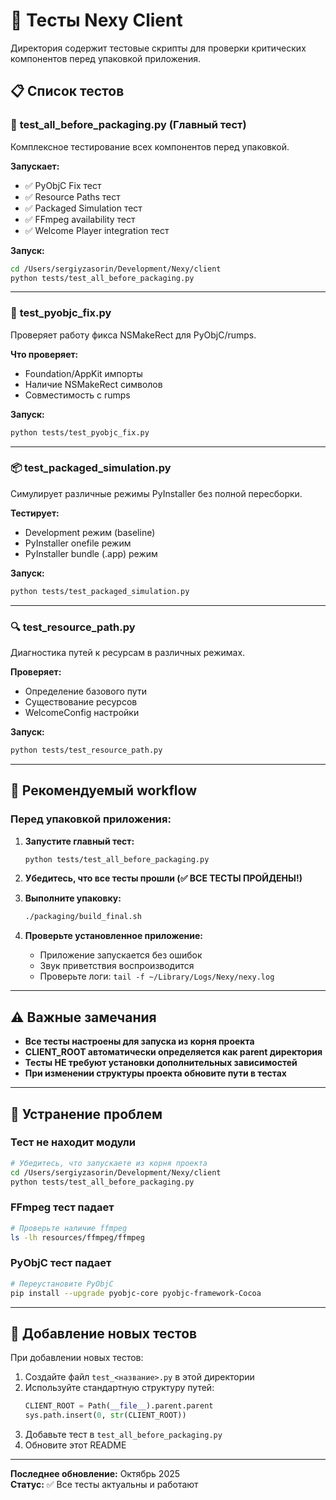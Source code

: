# 🧪 Тесты Nexy Client

Директория содержит тестовые скрипты для проверки критических компонентов перед упаковкой приложения.

## 📋 Список тестов

### 🚀 **test_all_before_packaging.py** (Главный тест)
Комплексное тестирование всех компонентов перед упаковкой.

**Запускает:**
- ✅ PyObjC Fix тест
- ✅ Resource Paths тест
- ✅ Packaged Simulation тест
- ✅ FFmpeg availability тест
- ✅ Welcome Player integration тест

**Запуск:**
```bash
cd /Users/sergiyzasorin/Development/Nexy/client
python tests/test_all_before_packaging.py
```

---

### 🔧 **test_pyobjc_fix.py**
Проверяет работу фикса NSMakeRect для PyObjC/rumps.

**Что проверяет:**
- Foundation/AppKit импорты
- Наличие NSMakeRect символов
- Совместимость с rumps

**Запуск:**
```bash
python tests/test_pyobjc_fix.py
```

---

### 📦 **test_packaged_simulation.py**
Симулирует различные режимы PyInstaller без полной пересборки.

**Тестирует:**
- Development режим (baseline)
- PyInstaller onefile режим
- PyInstaller bundle (.app) режим

**Запуск:**
```bash
python tests/test_packaged_simulation.py
```

---

### 🔍 **test_resource_path.py**
Диагностика путей к ресурсам в различных режимах.

**Проверяет:**
- Определение базового пути
- Существование ресурсов
- WelcomeConfig настройки

**Запуск:**
```bash
python tests/test_resource_path.py
```

---

## 🎯 Рекомендуемый workflow

### Перед упаковкой приложения:

1. **Запустите главный тест:**
   ```bash
   python tests/test_all_before_packaging.py
   ```

2. **Убедитесь, что все тесты прошли (✅ ВСЕ ТЕСТЫ ПРОЙДЕНЫ!)**

3. **Выполните упаковку:**
   ```bash
   ./packaging/build_final.sh
   ```

4. **Проверьте установленное приложение:**
   - Приложение запускается без ошибок
   - Звук приветствия воспроизводится
   - Проверьте логи: `tail -f ~/Library/Logs/Nexy/nexy.log`

---

## ⚠️ Важные замечания

- **Все тесты настроены для запуска из корня проекта**
- **CLIENT_ROOT автоматически определяется как parent директория**
- **Тесты НЕ требуют установки дополнительных зависимостей**
- **При изменении структуры проекта обновите пути в тестах**

---

## 🐛 Устранение проблем

### Тест не находит модули
```bash
# Убедитесь, что запускаете из корня проекта
cd /Users/sergiyzasorin/Development/Nexy/client
python tests/test_all_before_packaging.py
```

### FFmpeg тест падает
```bash
# Проверьте наличие ffmpeg
ls -lh resources/ffmpeg/ffmpeg
```

### PyObjC тест падает
```bash
# Переустановите PyObjC
pip install --upgrade pyobjc-core pyobjc-framework-Cocoa
```

---

## 📝 Добавление новых тестов

При добавлении новых тестов:

1. Создайте файл `test_<название>.py` в этой директории
2. Используйте стандартную структуру путей:
   ```python
   CLIENT_ROOT = Path(__file__).parent.parent
   sys.path.insert(0, str(CLIENT_ROOT))
   ```
3. Добавьте тест в `test_all_before_packaging.py`
4. Обновите этот README

---

**Последнее обновление:** Октябрь 2025  
**Статус:** ✅ Все тесты актуальны и работают

